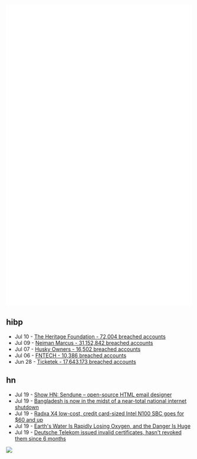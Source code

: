 ![Metrics](https://raw.githubusercontent.com/phixion/phixion/master/metrics.svg)

## hibp

<!--
for https://github.com/phixion/phixion/blob/main/.github/workflows/feeds.yml
-->
<!--START_SECTION:haveibeenpwnd-->
- Jul 10 - [The Heritage Foundation - 72,004 breached accounts](https://haveibeenpwned.com/PwnedWebsites#TheHeritageFoundation)
- Jul 09 - [Neiman Marcus - 31,152,842 breached accounts](https://haveibeenpwned.com/PwnedWebsites#NeimanMarcus)
- Jul 07 - [Husky Owners - 16,502 breached accounts](https://haveibeenpwned.com/PwnedWebsites#HuskyOwners)
- Jul 06 - [FNTECH - 10,386 breached accounts](https://haveibeenpwned.com/PwnedWebsites#RobloxDeveloperConference2024)
- Jun 28 - [Ticketek - 17,643,173 breached accounts](https://haveibeenpwned.com/PwnedWebsites#Ticketek)
<!--END_SECTION:haveibeenpwnd-->

## hn

<!--
for https://github.com/phixion/phixion/blob/main/.github/workflows/feeds.yml
-->
<!--START_SECTION:hn-->
- Jul 19 - [Show HN: Sendune – open-source HTML email designer](https://news.ycombinator.com/item?id=41007403)
- Jul 19 - [Bangladesh is now in the midst of a near-total national internet shutdown](https://mastodon.social/@netblocks/112808500770031751)
- Jul 19 - [Radxa X4 low-cost, credit card-sized Intel N100 SBC goes for $60 and up](https://www.cnx-software.com/2024/07/19/radxa-x4-low-cost-credit-card-sized-intel-n100-sbc-raspberry-pi-5-alternative/)
- Jul 19 - [Earth's Water Is Rapidly Losing Oxygen, and the Danger Is Huge](https://www.sciencealert.com/earths-water-is-rapidly-losing-oxygen-and-the-danger-is-huge)
- Jul 19 - [Deutsche Telekom issued invalid certificates, hasn't revoked them since 6 months](https://bugzilla.mozilla.org/show_bug.cgi?id=1877388)
<!--END_SECTION:hn-->

<!--
for https://yhype.me
-->
![](https://hit.yhype.me/github/profile?user_id=13013670)
